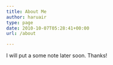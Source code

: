 ```yaml
---
title: About Me
author: haruair
type: page
date: 2010-10-07T05:28:41+00:00
url: /about

---
```


I will put a some note later soon. Thanks!
